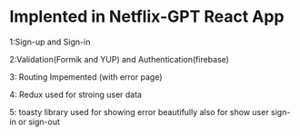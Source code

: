 # Implented in Netflix-GPT React App

1:Sign-up and Sign-in

2:Validation(Formik and YUP) and Authentication(firebase)

3: Routing Impemented (with error page)

4: Redux used for stroing user data

5: toasty library used for showing error beautifully also for show user sign-in or sign-out
